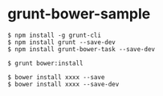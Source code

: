 grunt-bower-sample
==================

```
$ npm install -g grunt-cli
$ npm install grunt --save-dev
$ npm install grunt-bower-task --save-dev
```

```
$ grunt bower:install
```

```
$ bower install xxxx --save
$ bower install xxxx --save-dev
```
